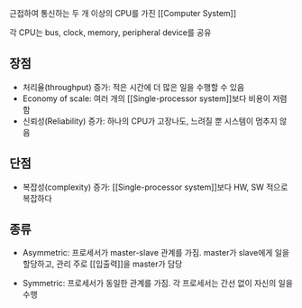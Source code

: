 
근접하여 통신하는 두 개 이상의 CPU를 가진 [[Computer System]]

각 CPU는 bus, clock, memory, peripheral device를 공유

## **장점**
+ 처리율(throughput) 증가: 적은 시간에 더 많은 일을 수행할 수 있음
+ Economy of scale: 여러 개의 [[Single-processor system]]보다 비용이 저렴함
+ 신뢰성(Reliability) 증가: 하나의 CPU가 고장나도, 느려질 뿐 시스템이 멈추지 않음

## **단점**
+ 복잡성(complexity) 증가: [[Single-processor system]]보다 HW, SW 적으로 복잡하다


## **종류**
+ Asymmetric: 프로세서가 master-slave 관계를 가짐. master가 slave에게 일을 할당하고, 관리
			  주로 [[입출력]]을 master가 담당
			  
+ Symmetric: 프로세서가 동일한 관계를 가짐. 각 프로세서는 간선 없이 자신의 일을 수행